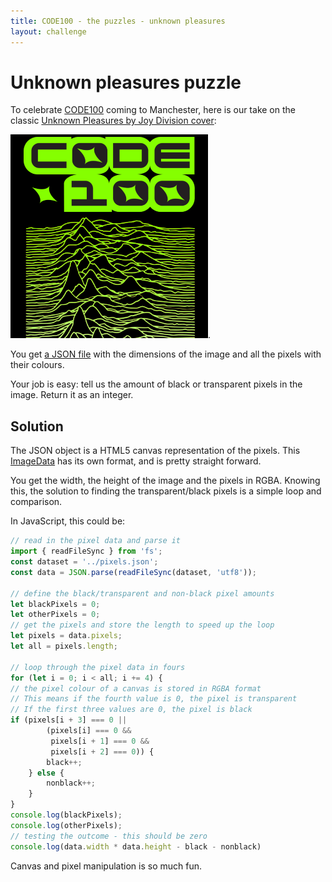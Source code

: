 ```yaml
---
title: CODE100 - the puzzles - unknown pleasures
layout: challenge
---
```


# Unknown pleasures puzzle

To celebrate [CODE100](https://code100.dev) coming to Manchester, here is our take on the classic [Unknown Pleasures by Joy Division cover](unknown.png):

![Wave from the iconic cover with a CODE100 logo above it and the wave coloured in a gradient from lime to white](code100-unknown.png).

You get [a JSON file](pixels.json) with the dimensions of the image and all the pixels with their colours. 

Your job is easy: tell us the amount of black or transparent pixels in the image. Return it as an integer.

<!-- details -->
<!-- summary -->
## Solution
<!-- endsummary -->

The JSON object is a HTML5 canvas representation of the pixels. This [ImageData](https://developer.mozilla.org/en-US/docs/Web/API/ImageData) has its own format, and is pretty straight forward. 

You get the width, the height of the image and the pixels in RGBA. Knowing this, the solution to finding the transparent/black pixels is a simple loop and comparison. 

In JavaScript, this could be:

```javascript
// read in the pixel data and parse it
import { readFileSync } from 'fs';
const dataset = '../pixels.json';
const data = JSON.parse(readFileSync(dataset, 'utf8'));

// define the black/transparent and non-black pixel amounts
let blackPixels = 0;
let otherPixels = 0;
// get the pixels and store the length to speed up the loop
let pixels = data.pixels;
let all = pixels.length;

// loop through the pixel data in fours
for (let i = 0; i < all; i += 4) {
// the pixel colour of a canvas is stored in RGBA format
// This means if the fourth value is 0, the pixel is transparent
// If the first three values are 0, the pixel is black
if (pixels[i + 3] === 0 || 
        (pixels[i] === 0 && 
         pixels[i + 1] === 0 && 
         pixels[i + 2] === 0)) {
        black++;
    } else {
        nonblack++;
    }
}
console.log(blackPixels);
console.log(otherPixels);
// testing the outcome - this should be zero
console.log(data.width * data.height - black - nonblack)
```

Canvas and pixel manipulation is so much fun.

<!-- details -->